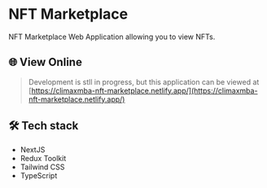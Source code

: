 # NFT Marketplace
NFT Marketplace Web Application allowing you to view NFTs.

## 🌐 View Online
> Development is stll in progress, but this application can be viewed at [https://climaxmba-nft-marketplace.netlify.app/](https://climaxmba-nft-marketplace.netlify.app/)

## 🛠 Tech stack
- NextJS
- Redux Toolkit
- Tailwind CSS
- TypeScript
